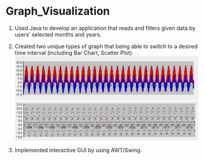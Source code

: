 # Graph_Visualization

1. Used Java to develop an application that reads and filters given data by users’ selected months and years.
1. Created two unique types of graph that being able to switch to a desired time interval (including Bar Chart, Scatter Plot).
  ![Bar Chart Demo](/images/barchart.png) ![Scatter Chart Demo](/images/scatterchart.png)

1. Implemented interactive GUI by using AWT/Swing.
